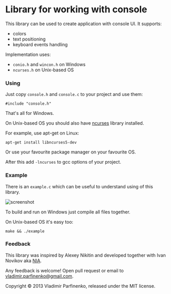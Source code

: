 # Library for working with console

This library can be used to create application with console UI. It supports:

* colors
* text positioning
* keyboard events handling

Implementation uses:

* `conio.h` and `wincon.h` on Windows
* `ncurses.h` on Unix-based OS

### Using

Just copy `console.h` and `console.c` to your project and use them:

    #include "console.h"

That's all for Windows.

On Unix-based OS you should also have
[ncurses](http://www.gnu.org/software/ncurses/ncurses.html) library installed.

For example, use apt-get on Linux:

    apt-get install libncurses5-dev

Or use your favourite package manager on your favourite OS.

After this add `-lncurses` to gcc options of your project.

### Example

There is an `example.c` which can be useful to understand using of this
library.

![screenshot](https://github.com/cypok/console_graphics/raw/master/screenshot.png)

To build and run on Windows just compile all files together.

On Unix-based OS it's easy too:

    make && ./example

### Feedback

This library was inspired by Alexey Nikitin and developed together
with Ivan Novikov aka [NIA](https://github.com/NIA).

Any feedback is welcome! Open pull request or email to
vladimir.parfinenko@gmail.com.

Copyright © 2013 Vladimir Parfinenko, released under the MIT license.

